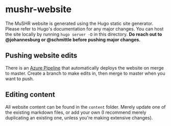 # mushr-website

The MuSHR website is generated using the Hugo static site generator. Please refer to Hugo's documentation for any major changes. You can host the site locally by running `hugo server -D` in this directory. <b>Do reach out to @johannesburg or @schmittle before pushing major changes.</b>

## Pushing website edits
There is an [Azure Pipeline](https://dev.azure.com/prl-mushr/mushr-website/_build) that automatically deploys the website on merge to master. Create a branch to make edits in, then merge to master when you want to push.

## Editing content
All website content can be found in the `content` folder. Merely update one of the existing markdown files, or add your own (I recommend merely duplicating an existing one, unless you're making extensive changes).

